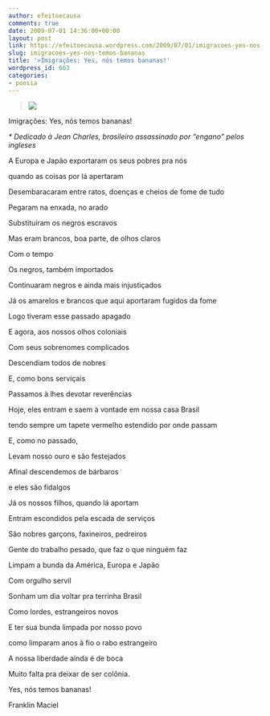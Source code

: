 ```yaml
---
author: efeitoecausa
comments: true
date: 2009-07-01 14:36:00+00:00
layout: post
link: https://efeitoecausa.wordpress.com/2009/07/01/imigracoes-yes-nos-temos-bananas/
slug: imigracoes-yes-nos-temos-bananas
title: '>Imigrações: Yes, nós temos bananas!'
wordpress_id: 663
categories:
- poesia
---
```


>[![](http://efeitoecausa.files.wordpress.com/2009/07/imigrantes.jpg?w=218)](http://efeitoecausa.files.wordpress.com/2009/07/imigrantes.jpg) 	 	 

Imigrações: Yes, nós temos bananas!

_* Dedicado à Jean Charles, brasileiro assassinado por “engano” pelos ingleses_


  


A Europa e Japão exportaram os seus pobres pra nós

quando as coisas por lá apertaram

Desembaracaram entre ratos, doenças e cheios de fome de tudo

Pegaram na enxada, no arado

Substituíram os negros escravos

Mas eram brancos, boa parte, de olhos claros


  


Com o tempo

Os negros, também importados

Continuaram negros e ainda mais injustiçados

Já os amarelos e brancos que aqui aportaram fugidos da fome

Logo tiveram esse passado apagado

E agora, aos nossos olhos coloniais

Com seus sobrenomes complicados

Descendiam todos de nobres

E, como bons serviçais

Passamos à lhes devotar reverências


  


Hoje, eles entram e saem à vontade em nossa casa Brasil

tendo sempre um tapete vermelho estendido por onde passam

E, como no passado, 

Levam nosso ouro e são festejados

Afinal descendemos de bárbaros

e eles são fidalgos


  


Já os nossos filhos, quando lá aportam

Entram escondidos pela escada de serviços

São nobres garçons, faxineiros, pedreiros

Gente do trabalho pesado, que faz o que ninguém faz


  


Limpam a bunda da América, Europa e Japão

Com orgulho servil


  


Sonham um dia voltar pra terrinha Brasil

Como lordes, estrangeiros novos

E ter sua bunda limpada por nosso povo

como limparam anos à fio o rabo estrangeiro
  



  


 

A nossa liberdade ainda é de boca
  


Muito falta pra deixar de ser colônia.

Yes, nós temos bananas!
  



  


Franklin Maciel


  



  



  



  



  

  

